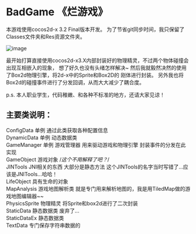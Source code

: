 BadGame 《烂游戏》
===================================
   本游戏使用cocos2d-x 3.2 Final版本开发。
   为了节省git同步时间，我只保留了Classes文件夹和Res资源文件夹。
   
   ![image](https://github.com/wilhantian/BadGame/blob/master/_image/1.png)
   
   最开始打算直接使用cocos2d-x3.X内部封装好的物理精灵，不过两个物体碰撞会出现互相嵌入的现象，
想了好久也没有头绪怎样解决~ 然后我就毅然决然的使用了Box2d物理引擎，将2d-x中的Sprite和Box2D的
刚体进行封装。
   另外我也将Box2d的碰撞事件进行了分发回调，从而大大减少了耦合度。

p.s. 本人职业学生，代码稚嫩、和各种不标准的地方，还请大家见谅！

主要类说明：
----------------------------
ConfigData  单例 通过此类获取各种配置信息 <br/> 
DynamicData  单例 动态数据类<br/>
GameManager  单例 游戏管理器 用来驱动游戏和物理引擎 封装事件的分发在此实现<br/>
GameObject  游戏对象  /*这个不用解释了吧？*/<br/>
JINTools   JNI相关的东西 大部分是静态方法  这个JINTools的名字当时写错了...应该是JNITools...哈哈！<br/>
LifeObject    具有生命的对象<br/>
MapAnalysis   游戏地图解析类  就是专门用来解析地图的，我是用TiledMap做的游戏地图编辑器~~<br/>
PhysicsSprite   物理精灵  将Sprite和box2d进行了二次封装<br/>
StaticData    静态数据类 废弃了...<br/>
StaticDataEx  静态数据类<br/>
TextData   专门保存字符串数据的<br/>
